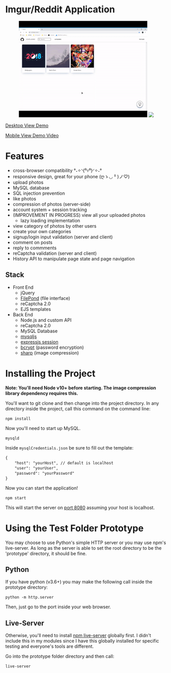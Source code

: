 # Imgur/Reddit Application

<p float="left" align="center">
	<img src="./screenshots/desktop demo.gif" height="300"/>
	<img src="./screenshots/mobile demo.gif" height="300" />
</p>


[Desktop View Demo](https://youtu.be/_a-jHiP1omo)

[Mobile View Demo Video](https://youtu.be/UAslSN53XpY)


# Features
* cross-browser compatibility °˖✧◝(⁰▿⁰)◜✧˖°
* responsive design, great for your phone (ღゝ◡╹)ノ♡)
* upload photos
* MySQL database
* SQL injection prevention
* like photos
* compression of photos (server-side)
* account system + session tracking
* (IMPROVEMENT IN PROGRESS) view all your uploaded photos
	* lazy loading implementation
* view category of photos by other users
* create your own categories
* signup/login input validation (server and client)
* comment on posts
* reply to commments
* reCaptcha validation (server and client)
* History API to manipulate page state and page navigation


## Stack
* Front End
	* jQuery
	* [FilePond](https://pqina.nl/filepond/) (file interface)
	* reCaptcha 2.0
	* EJS templates
* Back End
	* Node.js and custom API
	* reCaptcha 2.0
	* MySQL Database
	* [mysqljs](https://github.com/mysqljs/mysql)
	* [expressjs session](https://github.com/expressjs/session)
	* [bcrypt](https://github.com/kelektiv/node.bcrypt.js) (password encryption)
	* [sharp](https://github.com/lovell/sharp) (image compression)


# Installing the Project

**Note: You'll need Node v10+ before starting. The image compression library dependency requires this.**

You'll want to git clone and then change into the project directory. In any directory inside the project, call this command on the command line:

```
npm install
```

Now you'll need to start up MySQL.

```
mysqld
```


Inside `mysqlCredentials.json` be sure to fill out the template:
```
{
	"host": "yourHost", // default is localhost
	"user": "yourUser",
	"password": "yourPassword"
}
```


Now you can start the application!
```
npm start
```
This will start the server on [port 8080](http://127.0.0.1:8080) assuming your host is localhost.

# Using the Test Folder Prototype

You may choose to use Python's simple HTTP server or you may use npm's live-server. As long as the server is able to set the root directory to be the 'prototype' directory, it should be fine.

## Python
If you have python (v3.6+) you may make the following call inside the prototype directory:
```
python -m http.server
```
Then, just go to the port inside your web browser.

## Live-Server
Otherwise, you'll need to install [npm live-server](https://www.npmjs.com/package/live-server) globally first. I didn't include this in my modules since I have this globally installed for specific testing and everyone's tools are different.

Go into the prototype folder directory and then call:
```
live-server
```
